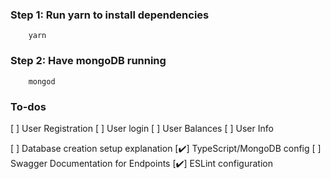 ### Step 1: Run yarn to install dependencies
        yarn

### Step 2: Have mongoDB running
        mongod



### To-dos

[ ] User Registration
[ ] User login
[ ] User Balances
[ ] User Info

[ ] Database creation setup explanation
[✔️] TypeScript/MongoDB config
[ ] Swagger Documentation for Endpoints
[✔️] ESLint configuration
